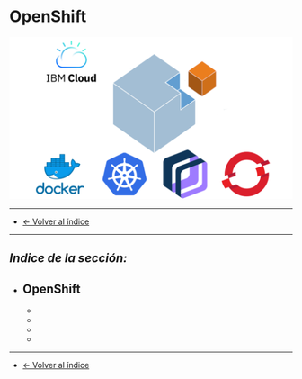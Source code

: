 # OpenShift

![dojo logo](/images/logo_dojo.png)

---



* [← Volver al índice](/README.md)
---
  

## *Indice de la sección:*

* ## **OpenShift**
    
    * []()
    * []()
    * []()
    * []()
    

---





* [← Volver al índice](/README.md)
